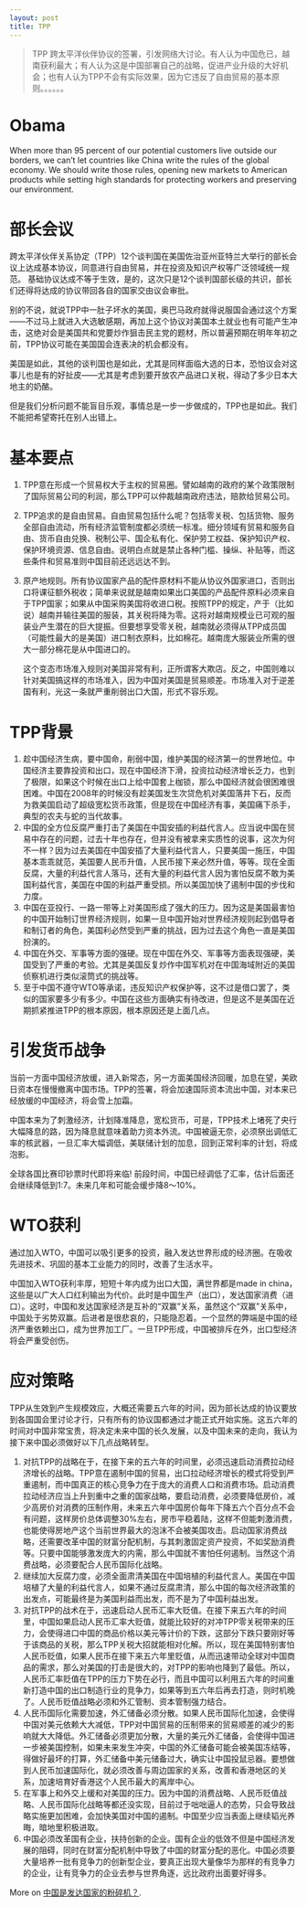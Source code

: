 ```yaml
---
layout: post
title: TPP
---
```


>TPP 跨太平洋伙伴协议的签署，引发网络大讨论。有人认为中国危已，越南获利最大；有人认为这是中国部署自己的战略，促进产业升级的大好机会；也有人认为TPP不会有实际效果，因为它违反了自由贸易的基本原则。。。。。。

# Obama

When more than 95 percent of our potential customers live outside our borders, we can’t let countries like China write the rules of the global economy. We should write those rules, opening new markets to American products while setting high standards for protecting workers and preserving our environment.

# 部长会议

跨太平洋伙伴关系协定（TPP）12个谈判国在美国佐治亚州亚特兰大举行的部长会议上达成基本协议，同意进行自由贸易，并在投资及知识产权等广泛领域统一规范。 基础协议达成不等于生效，是的，这次只是12个谈判国部长级的共识，部长们还得将达成的协议带回各自的国家交由议会审批。

别的不说，就说TPP中一肚子坏水的美国，奥巴马政府就得说服国会通过这个方案——不过马上就进入大选敏感期，再加上这个协议对美国本土就业也有可能产生冲击，这绝对会是美国共和党要炒作狙击民主党的题材，所以普遍预期在明年年初之前，TPP协议可能在美国国会连表决的机会都没有。

美国是如此，其他的谈判国也是如此，尤其是同样面临大选的日本，恐怕议会对这事儿也是有的好扯皮——尤其是考虑到要开放农产品进口关税，得动了多少日本大地主的奶酪。

但是我们分析问题不能盲目乐观，事情总是一步一步做成的，TPP也是如此。我们不能把希望寄托在别人出错上。

# 基本要点

1. TPP意在形成一个贸易权大于主权的贸易圈。譬如越南的政府的某个政策限制了国际贸易公司的利润，那么TPP可以仲裁越南政府违法，赔款给贸易公司。
2. TPP追求的是自由贸易。自由贸易包括什么呢？包括零关税、包括货物、服务全部自由流动，所有经济监管制度都必须统一标准。细分领域有贸易和服务自由、货币自由兑换、税制公平、国企私有化、保护劳工权益、保护知识产权、保护环境资源、信息自由。说明白点就是禁止各种门槛、操纵、补贴等，而这些条件和贸易准则中国目前还远远达不到。
3. 原产地规则。所有协议国家产品的配件原材料不能从协议外国家进口，否则出口将课征额外税收；简单来说就是越南如果出口美国的产品配件原料必须来自于TPP国家；如果从中国采购美国将收进口税。按照TPP的规定，产于（比如说）越南并输往美国的服装，其关税将降为零。这将对越南规模业已可观的服装业产生潜在的巨大提振。但要想享受零关税，越南就必须得从TPP成员国（可能性最大的是美国）进口制衣原料，比如棉花。越南庞大服装业所需的很大一部分棉花是从中国进口的。

    这个变态市场准入规则对美国非常有利，正所谓客大欺店。反之，中国则难以针对美国搞这样的市场准入，因为中国对美国是贸易顺差。市场准入对于逆差国有利，光这一条就严重削弱出口大国，形式不容乐观。

# TPP背景

1. 趁中国经济生病，要中国命，削弱中国，维护美国的经济第一的世界地位。中国经济主要靠投资和出口，现在中国经济下滑，投资拉动经济增长乏力，也到了极限，如果这个时候在出口上给中国套上枷锁，那么中国经济就会很困难很困难。中国在2008年的时候没有趁美国发生次贷危机对美国落井下石，反而为救美国启动了超级宽松货币政策，但是现在中国经济有事，美国痛下杀手，典型的农夫与蛇的当代故事。
2. 中国的全方位反腐严重打击了美国在中国安插的利益代言人。应当说中国在贸易中存在的问题，过去十年也存在，但并没有被拿来实质性的说事，这次为何不一样？因为过去美国在中国安插了大量利益代言人，只要美国一施压，中国基本乖乖就范，美国要人民币升值，人民币接下来必然升值，等等。现在全面反腐，大量的利益代言人落马，还有大量的利益代言人因为害怕反腐不敢为美国利益代言，美国在中国的利益严重受损。所以美国加快了遏制中国的步伐和力度。
3. 中国在亚投行、一路一带等上对美国形成了强大的压力。因为这是美国最害怕的中国开始制订世界经济规则，如果一旦中国开始对世界经济规则起到倡导者和制订者的角色，美国利必然受到严重的挑战，因为过去这个角色一直是美国扮演的。
4. 中国在外交、军事等方面的强硬。现在中国在外交、军事等方面表现强硬，美国受到了严重的考验。尤其是美国反复炒作中国军机对在中国海域附近的美国侦察机进行类似滚筒式的挑战等。
5. 至于中国不遵守WTO等承诺，违反知识产权保护等，这不过是借口罢了，类似的国家要多少有多少。中国在这些方面确实有待改进，但是这不是美国在近期抓紧推进TPP的根本原因，根本原因还是上面几点。

# 引发货币战争

当前一方面中国经济放缓，进入新常态，另一方面美国经济回暖，加息在望，美欧日资本在慢慢撤离中国市场。TPP的签署，将会加速国际资本流出中国，对本来已经放缓的中国经济，将会雪上加霜。

中国本来为了刺激经济，计划降准降息，宽松货币，可是，TPP技术上堵死了央行大幅降息的路，因为降息就意味着助力资本外流。中国被逼无奈，必须祭出调低汇率的核武器，一旦汇率大幅调低，美联储计划的加息，回到正常利率的计划，将成泡影。

全球各国比赛印钞票时代即将来临! 前段时间，中国已经调低了汇率，估计后面还会继续降低到1:7。未来几年和可能会缓步降8～10%。

# WTO获利

通过加入WTO，中国可以吸引更多的投资，融入发达世界形成的经济圈。在吸收先进技术、巩固的基本工业能力的同时，改善了生活水平。

中国加入WTO获利丰厚，短短十年内成为出口大国，满世界都是made in china，这些是以广大人口红利输出为代价。此时是中国生产（出口），发达国家消费（进口）。这时，中国和发达国家经济是互补的“双赢”关系，虽然这个“双赢”关系中，中国处于劣势双赢。后进者是很悲哀的，只能隐忍着。一个显然的弊端是中国的经济严重依赖出口，成为世界加工厂。一旦TPP形成，中国被排斥在外，出口型经济将会严重受创伤。

# 应对策略

TPP从生效到产生规模效应，大概还需要五六年的时间，因为部长达成的协议要放到各国国会里讨论才行，只有所有的协议国都通过才能正式开始实施。这五六年的时间对中国非常宝贵，将决定未来中国的长久发展，以及中国未来的走向，我认为接下来中国必须做好以下几点战略转型。

1. 对抗TPP的战略在于，在接下来的五六年的时间里，必须迅速启动消费拉动经济增长的战略。TPP意在遏制中国的贸易，出口拉动经济增长的模式将受到严重遏制，而中国真正的核心竞争力在于庞大的消费人口和消费市场。启动消费拉动经济应当上升到重中之重的国家战略，要启动消费，必须要降低房价，减少高房价对消费的压制作用，未来五六年中国房价每年下降五六个百分点不会有问题，这样房价总体调整30%左右，房市平稳着陆，这样不但能刺激消费，也能使得房地产这个当前世界最大的泡沫不会被美国攻击。启动国家消费战略，还需要改革中国的财富分配机制，与其刺激固定资产投资，不如奖励消费等。只要中国能够激发庞大的内需，那么中国就不害怕任何遏制。当然这个消费战略，必须要配合人民币国际化战略。
2. 继续加大反腐力度，必须全面肃清美国在中国培植的利益代言人。美国在中国培植了大量的利益代言人，如果不通过反腐肃清，那么中国的每次经济政策的出发点，可能最终是为美国利益而出发，而不是为了中国利益出发。
3. 对抗TPP的战术在于，迅速启动人民币汇率大贬值。在接下来五六年的时间里，中国如果启动人民币汇率大贬值，就能比较好的对冲TPP零关税带来的压力，会使得进口中国的商品价格以美元等计价的下跌，这部分下跌只要刚好等于该商品的关税，那么TPP关税大招就能相对化解。所以，现在美国特别害怕人民币贬值，如果人民币在接下来五六年里贬值，从而迅速带动全球对中国商品的需求，那么对美国的打击是很大的，对TPP的影响也降到了最低。所以，人民币汇率贬值在TPP的压力下势在必行，而且中国可以利用五六年的时间重新打造中国的出口制造行业的竞争力，如果等到五六年后再去打造，则时机晚了。人民币贬值战略必须和外汇管制、资本管制强力结合。
4. 人民币国际化需要加速，外汇储备必须分散。如果人民币国际化加速，会使得中国对美元依赖大大减低，TPP对中国贸易的压制带来的贸易顺差的减少的影响就大大降低。外汇储备必须更加分散，大量的美元外汇储备，会使得中国进一步被美国控制，如果未来发生冲突，中国的外汇储备可能会被美国冻结等，得做好最坏的打算，外汇储备中美元储备过大，确实让中国投鼠忌器。要想做到人民币加速国际化，就必须改善与周边国家的关系，改善和香港地区的关系，加速培育好香港这个人民币最大的离岸中心。
5. 在军事上和外交上缓和对美国的压力。因为中国的消费战略、人民币贬值战略、人民币国际化战略等都还没实现，目前过于咄咄逼人的态势，只会导致战略实施更加困难，会加快美国对中国的遏制。中国至少应当表面上继续韬光养晦，暗地里积极进取。
6. 中国必须改革国有企业，扶持创新的企业。国有企业的低效不但是中国经济发展的阻碍，同时在财富分配机制中导致了中国的财富分配的恶化。中国必须要大量培养一批有竞争力的创新型企业，要真正出现大量像华为那样的有竞争力的企业，让有竞争力的企业去参与世界角逐，远比政府出面要好得多。

More on [中国是发达国家的粉碎机？](http://site.6park.com/finance/index.php?app=forum&act=threadview&tid=13901819).
